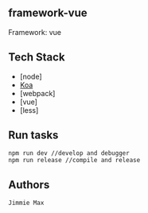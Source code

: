 ## framework-vue
Framework: vue

## Tech Stack
 - [node]
 - [Koa](https://github.com/koajs/koa)
 - [webpack]
 - [vue]
 - [less]

## Run tasks
```
npm run dev //develop and debugger
npm run release //compile and release
```

## Authors
    Jimmie Max